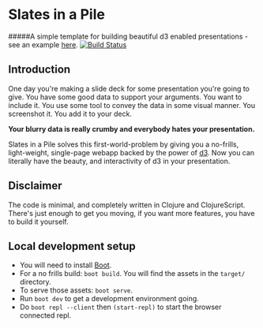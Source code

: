 # Slates in a Pile

#####A simple template for building beautiful d3 enabled presentations - see an example [here](https://kgxsz-slates-in-a-pile.divshot.io).
[![Build Status](https://travis-ci.org/kgxsz/slates-in-a-pile.svg?branch=master)](https://travis-ci.org/kgxsz/slates-in-a-pile)

## Introduction
One day you're making a slide deck for some presentation you're going to give. You have some good data to support your arguments. You want to include it. You use some tool to convey the data in some visual manner. You screenshot it. You add it to your deck.

**Your blurry data is really crumby and everybody hates your presentation.**

Slates in a Pile solves this first-world-problem by giving you a no-frills, light-weight, single-page webapp backed by the power of [d3](http://d3js.org/). Now you can literally have the beauty, and interactivity of d3 in your presentation.

## Disclaimer
The code is minimal, and completely written in Clojure and ClojureScript. There's just enough to get you moving, if you want more features, you have to build it yourself.


## Local development setup

- You will need to install [Boot](https://github.com/boot-clj/boot#install).
- For a no frills build: `boot build`. You will find the assets in the `target/` directory.
- To serve those assets: `boot serve`.
- Run `boot dev` to get a development environment going.
- Do `boot repl --client` then `(start-repl)` to start the browser connected repl.

